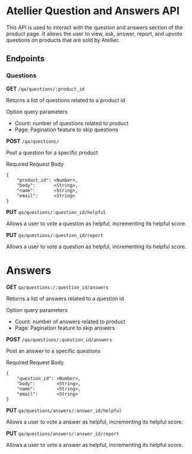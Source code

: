 # Atellier Question and Answers API

This API is used to interact with the question and answers section of the product page. It allows the user to view, ask, answer, report, and upvote questions on products that are sold by Atellier.

## Endpoints

### Questions

**GET** `/qa/questions/:product_id`

Returns a list of questions related to a product id

Option query parameters

* Count: number of questions related to product
* Page: Pagination feature to skip questions

**POST** `/qa/questions/`

Post a question for a specific product

Required Request Body
```
{
    "product_id": <Number>,
    "body":       <String>,
    "name":       <String>,
    "email":      <String>
}
```
**PUT** `qa/questions/:question_id/helpful`

Allows a user to vote a question as helpful, incrementing its helpful score.

**PUT** `qa/questions/:question_id/report`

Allows a user to vote a question as helpful, incrementing its helpful score.

# Answers
**GET** `qa/questions:/:question_id/answers`

Returns a list of answers related to a question id

Option query parameters

* Count: number of answers related to product
* Page: Pagination feature to skip answers

**POST** `/qa/questions/:question_id/answers`

Post an answer to a specific questions

Required Request Body
```
{
    "question_id": <Number>,
    "body":        <String>,
    "name":        <String>,
    "email":       <String>
}
```
**PUT** `qa/questions/answers/:answer_id/helpful`

Allows a user to vote a answer as helpful, incrementing its helpful score.

**PUT** `qa/questions/answers/:answer_id/report`

Allows a user to vote a answer as helpful, incrementing its helpful score.
